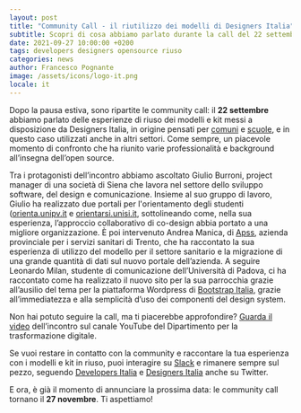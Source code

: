 ```yaml
---
layout: post
title: "Community Call - il riutilizzo dei modelli di Designers Italia"
subtitle: Scopri di cosa abbiamo parlato durante la call del 22 settembre
date: 2021-09-27 10:00:00 +0200
tags: developers designers opensource riuso
categories: news
author: Francesco Pognante
image: /assets/icons/logo-it.png
locale: it
---
```


Dopo la pausa estiva, sono ripartite le community call: il **22 settembre** abbiamo parlato delle esperienze di riuso dei modelli e kit messi a disposizione da Designers Italia, in origine pensati per [comuni](https://designers.italia.it/modello/comuni/) e [scuole](https://designers.italia.it/modello/scuole/), e in questo caso utilizzati anche in altri settori. Come sempre, un piacevole momento di confronto che ha riunito varie professionalità e background all’insegna dell’open source.

Tra i protagonisti dell’incontro abbiamo ascoltato Giulio Burroni, project manager di  una società di Siena che lavora nel settore dello sviluppo software, del design e comunicazione. Insieme al suo gruppo di lavoro, Giulio ha realizzato due portali per l'orientamento degli studenti ([orienta.unipv.it](https://orienta.unipv.it/) e [orientarsi.unisi.it](https://orientarsi.unisi.it/), sottolineando come, nella sua esperienza, l’approccio collaborativo di co-design abbia portato a una migliore organizzazione. È poi intervenuto Andrea Manica, di [Apss](https://www.apss.tn.it/), azienda provinciale per i servizi sanitari di Trento, che ha raccontato la sua esperienza di utilizzo del modello per il settore sanitario e la migrazione di una grande quantità di dati sul nuovo portale dell’azienda. A seguire Leonardo Milan, studente di comunicazione dell’Università di Padova, ci ha raccontato come ha realizzato il nuovo sito per la sua parrocchia grazie all’ausilio del tema per la piattaforma Wordpress di [Bootstrap Italia](https://italia.github.io/bootstrap-italia/), grazie all’immediatezza e alla semplicità d’uso dei componenti del design system.

Non hai potuto seguire la call, ma ti piacerebbe approfondire? [Guarda il video](https://www.youtube.com/watch?v=q0Uh_5SOCFA) dell’incontro sul canale YouTube del Dipartimento per la trasformazione digitale.

Se vuoi restare in contatto con la community e raccontare la tua esperienza con i modelli e kit in riuso, puoi interagire su [Slack](https://developersitalia.slack.com/archives/C023MSRP03V) e rimanere sempre sul pezzo, seguendo [Developers Italia](https://twitter.com/developersITA) e [Designers Italia](https://twitter.com/developersITA) anche su Twitter.

E  ora, è già il momento di annunciare la prossima data: le community call tornano il **27 novembre**. Ti aspettiamo!
